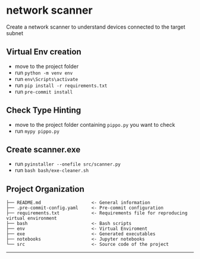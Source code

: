 network scanner
==============================

Create a network scanner to understand devices connected to the target subnet

Virtual Env creation
-----
- move to the project folder
- run `python -m venv env`
- run `env\Scripts\activate`
- run `pip install -r requirements.txt`
- run `pre-commit install`

Check Type Hinting
-----
- move to the project folder containing `pippo.py` you want to check
- run `mypy pippo.py`

Create scanner.exe
-----
- run `pyinstaller --onefile src/scanner.py`
- run `bash bash/exe-cleaner.sh`


Project Organization
--------------------

    ├── README.md                   <- General information
    ├── .pre-commit-config.yaml     <- Pre-commit configuration
    ├── requirements.txt            <- Requirements file for reproducing virtual environment
	├── bash                        <- Bash scripts
    ├── env                         <- Virtual Enviroment
    ├── exe                         <- Generated executables
	├── notebooks                   <- Jupyter notebooks
    └── src                         <- Source code of the project

--------
